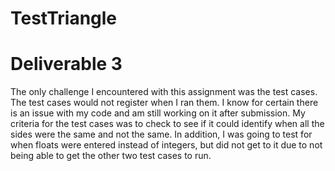 # TestTriangle
 
# Deliverable 3
The only challenge I encountered with this assignment was the test cases. The test cases would not register when I ran them. I know for certain there is an issue with my code and am still working on it after submission. My criteria for the test cases was to check to see if it could identify when all the sides were the same and not the same. In addition, I was going to test for when floats were entered instead of integers, but did not get to it due to not being able to get the other two test cases to run.
